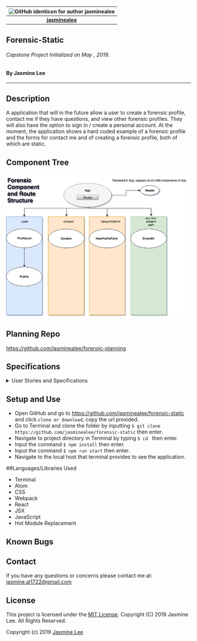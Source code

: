 |<img src="https://github.com/identicons/jasminealee.png" width=100 alt="GitHub identicon for author jasminealee">|
|:-----:|
| [**jasminealee**](https://github.com/jasminealee) |


## Forensic-Static

###### Capstone Project Initialized on May , 2019.

#### By Jasmine Lee
----------

## Description
A application that will in the future allow a user to create a forensic profile, contact me if they have questions, and view other forensic profiles. They will also have the option to sign in / create a personal account. At the moment, the application shows a hard coded example of a forensic profile and the forms for contact me and of creating a forensic profile, both of which are static.

## Component Tree
![Component-Tree](/images/component-tree.png)

## Planning Repo
https://github.com/jasminealee/forensic-planning

## Specifications
<details>
<summary>User Stories and Specifications</summary>

  <table>
    <tr>
      <th> Scenario 01 </th><th></th>
    </tr>
    <tr>
      <td> Behavior </td>
      <td>User views the list of hard coded forensic profiles.</td>
    </tr>
    <tr>
      <td> Input </td>
      <td>User Clicks "Profile List".</td>
    </tr>
    <tr>
      <td> Output </td>
      <td>User is redirected to "/" and sees a list of all hard coded forensic profiles.</td>
    </tr>
  </table>

  <table>  
    <tr>
      <th> Scenario 02 </th><th></th>
    </tr>
    <tr>
      <td> Behavior </td>
      <td>User views the contact form.</td>
    </tr>
    <tr>
      <td> Input </td>
      <td>User Clicks "Contact".</td>
    </tr>
    <tr>
      <td> Output </td>
      <td>User is redirected to "/contact" and sees the form they should fill out (in the future once state functions properly) if they have any questions. My email is provided.</td>
    </tr>
  </table>  

  <table>  
    <tr>
      <th> Scenario 03 </th><th></th>
    </tr>
    <tr>
      <td> Behavior </td>
      <td> User views the new profile form. </td>
    </tr>
    <tr>
      <td> Input </td>
      <td> User clicks "Create Profile".</td>
    </tr>
    <tr>
      <td> Output </td>
      <td> The user is redirected to "/newprofileform" and sees the form they should fill out (in the future once state functions properly) to create a new forensic profile. </td>
  </table>

  <table>  
    <tr>
      <th> Scenario 04 </th><th></th>
    </tr>
    <tr>
      <td> Behavior </td>
      <td> User views a page that is not a part of the application. </td>
    </tr>
    <tr>
      <td> Input </td>
      <td> User types http://localhost:8080/#/pie into the url. </td>
    </tr>
    <tr>
      <td> Output </td>
      <td> The application redirects to an Error404 message stating the desired page does not exist and provides a link to the home page(Profile List).</td>
  </table>    
</details>

## Setup and Use
* Open GitHub and go to https://github.com/jasminealee/forensic-static and click `clone or download`; copy the url provided.
* Go to Terminal and clone the folder by inputting `$ git clone https://github.com/jasminealee/forensic-static` then enter.
* Navigate to project directory in Terminal by typing `$ cd ` then enter.
* Input the command `$ npm install` then enter.
* Input the command `$ npm run start` then enter.
* Navigate to the local host that terminal provides to see the application.

##Languages/Libraries Used
* Terminal
* Atom
* CSS
* Webpack
* React
* JSX
* JavaScript
* Hot Module Replacement

## Known Bugs

## Contact
If you have any questions or concerns please contact me at: [jasmine.al1722@gmail.com](mailto:jasmine.al1722@gmail.com)

## License
This project is licensed under the [MIT License](https://opensource.org/licenses/MIT). Copyright (C) 2019 Jasmine Lee. All Rights Reserved.

Copyright (c) 2019 [Jasmine Lee](https://github.com/jasminealee)
